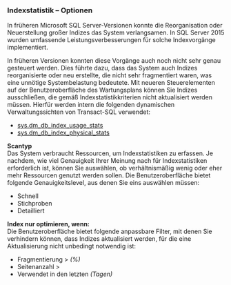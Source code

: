 

### <a name="index-stats-options"></a>Indexstatistik – Optionen

<!--
This includes/paragraph-content/ file was created when processing vsts sqlbuvsts01 2999014 (5589131).  genemi  2017-07-21

Initially used in:
- relational-databases/maintenance-plans/rebuild-index-task-maintenance-plan.md
- relational-databases/maintenance-plans/reorganize-index-task-maintenance-plan.md
-->


In früheren Microsoft SQL Server-Versionen konnte die Reorganisation oder Neuerstellung großer Indizes das System verlangsamen. In SQL Server 2015 wurden umfassende Leistungsverbesserungen für solche Indexvorgänge implementiert.

In früheren Versionen konnten diese Vorgänge auch noch nicht sehr genau gesteuert werden. Dies führte dazu, dass das System auch Indizes reorganisierte oder neu erstellte, die nicht sehr fragmentiert waren, was eine unnötige Systembelastung bedeutete. Mit neueren Steuerelementen auf der Benutzeroberfläche des Wartungsplans können Sie Indizes ausschließen, die gemäß Indexstatistikkriterien nicht aktualisiert werden müssen. Hierfür werden intern die folgenden dynamischen Verwaltungssichten von Transact-SQL verwendet:


- [sys.dm_db_index_usage_stats](../../relational-databases/system-dynamic-management-views/sys-dm-db-index-usage-stats-transact-sql.md)
- [sys.dm_db_index_physical_stats](../../relational-databases/system-dynamic-management-views/sys-dm-db-index-physical-stats-transact-sql.md)


 **Scantyp**  
 Das System verbraucht Ressourcen, um Indexstatistiken zu erfassen. Je nachdem, wie viel Genauigkeit Ihrer Meinung nach für Indexstatistiken erforderlich ist, können Sie auswählen, ob verhältnismäßig wenig oder eher mehr Ressourcen genutzt werden sollen. Die Benutzeroberfläche bietet folgende Genauigkeitslevel, aus denen Sie eins auswählen müssen:


- Schnell
- Stichproben
- Detailliert


 **Index nur optimieren, wenn:**  
 Die Benutzeroberfläche bietet folgende anpassbare Filter, mit denen Sie verhindern können, dass Indizes aktualisiert werden, für die eine Aktualisierung nicht unbedingt notwendig ist:


- Fragmentierung &gt; *(%)*
- Seitenanzahl &gt;
- Verwendet in den letzten *(Tagen)*

